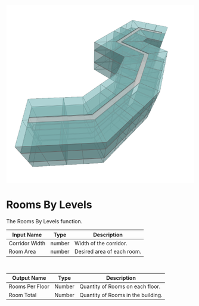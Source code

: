 <img src="preview.png" width="512">

# Rooms By Levels

The Rooms By Levels function.

|Input Name|Type|Description|
|---|---|---|
|Corridor Width|number|Width of the corridor.|
|Room Area|number|Desired area of each room.|


<br>

|Output Name|Type|Description|
|---|---|---|
|Rooms Per Floor|Number|Quantity of Rooms on each floor.|
|Room Total|Number|Quantity of Rooms in the building.|

